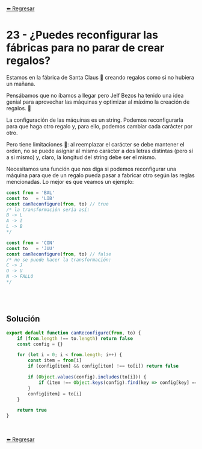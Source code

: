 [⬅️ Regresar](https://github.com/cosmoart/adventJS)

# 23 - ¿Puedes reconfigurar las fábricas para no parar de crear regalos?

Estamos en la fábrica de Santa Claus 🎅 creando regalos como si no hubiera un mañana.

Pensábamos que no íbamos a llegar pero Jelf Bezos ha tenido una idea genial para aprovechar las máquinas y optimizar al máximo la creación de regalos. 🎁

La configuración de las máquinas es un string. Podemos reconfigurarla para que haga otro regalo y, para ello, podemos cambiar cada carácter por otro.

Pero tiene limitaciones 🥲: al reemplazar el carácter se debe mantener el orden, no se puede asignar al mismo carácter a dos letras distintas (pero sí a si mismo) y, claro, la longitud del string debe ser el mismo.

Necesitamos una función que nos diga si podemos reconfigurar una máquina para que de un regalo pueda pasar a fabricar otro según las reglas mencionadas. Lo mejor es que veamos un ejemplo:

```js
const from = 'BAL'
const to   = 'LIB'
const canReconfigure(from, to) // true
/* la transformación sería así:
B -> L
A -> I
L -> B
*/

const from = 'CON'
const to   = 'JUU'
const canReconfigure(from, to) // false
/* no se puede hacer la transformación:
C -> J
O -> U
N -> FALLO
*/
```

<br/>
<br/>

## Solución

```js
export default function canReconfigure(from, to) {
	if (from.length !== to.length) return false
	const config = {}

	for (let i = 0; i < from.length; i++) {
		const item = from[i]
		if (config[item] && config[item] !== to[i]) return false

		if (Object.values(config).includes(to[i])) {
			if (item !== Object.keys(config).find(key => config[key] === to[i])) return false
		}
		config[item] = to[i]
	}

	return true
}
```

<br />

[⬅️ Regresar](https://github.com/cosmoart/adventJS)
